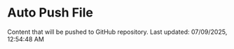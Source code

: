 # Auto Push File

Content that will be pushed to GitHub repository.
Last updated: 07/09/2025, 12:54:48 AM